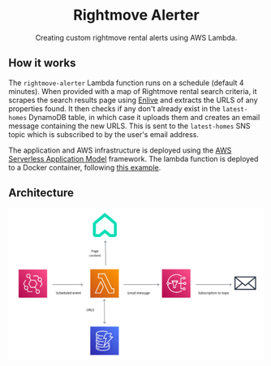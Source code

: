 <h1 align="center">
  <br>
   Rightmove Alerter
</h1>

<p align="center">
  Creating custom rightmove rental alerts using AWS Lambda.
</p>


## How it works

The `rightmove-alerter` Lambda function runs on a schedule (default 4 minutes). When provided with a map of Rightmove rental search criteria, it scrapes the search results page using [Enlive](https://github.com/cgrand/enlive) and extracts the URLS of any properties found. It then checks if any don't already exist in the `latest-homes` DynamoDB table, in which case it uploads them and creates an email message containing the new URLS. This is sent to the `latest-homes` SNS topic which is subscribed to by the user's email address.

The application and AWS infrastructure is deployed using the [AWS Serverless Application Model](https://aws.amazon.com/serverless/sam/) framework. The lambda function is deployed to a Docker container, following [this example](https://github.com/wtfleming/clojure-aws-lambda-example).

## Architecture

<p align="center">
  <img src="./resources/architecture-diagram.png">
</p>

